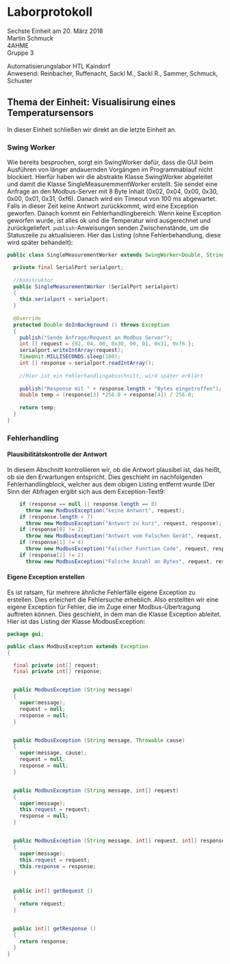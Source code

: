 # Laborprotokoll  
Sechste Einheit am 20. März 2018  
Martin Schmuck  
4AHME  
Gruppe 3

Automatisierungslabor HTL Kaindorf  
Anwesend: Reinbacher, Ruffenacht, Sackl M., Sackl R., Sammer, Schmuck, Schuster

## Thema der Einheit: Visualisirung eines Temperatursensors
In dieser Einheit schließen wir direkt an die letzte Einheit an.

### Swing Worker
Wie bereits besprochen, sorgt ein SwingWorker dafür, dass die GUI beim Ausführen von länger andauernden Vorgängen im Programmablauf nicht blockiert. Hierfür haben wir die abstrakte Klasse SwingWorker abgeleitet und damit die Klasse SingleMeasuremmentWorker erstellt. Sie sendet eine Anfrage an den Modbus-Server mit 8 Byte Inhalt (0x02, 0x04, 0x00, 0x30, 0x00, 0x01, 0x31, 0xf6). Danach wird ein Timeout von 100 ms abgewartet. Falls in dieser Zeit keine Antwort zurückkommt, wird eine Exception geworfen. Danach kommt ein Fehlerhandlingbereich. Wenn keine Exception geworfen wurde, ist alles ok und die Temperatur wird ausgerechnet und zurückgeliefert. `publish`-Anweisungen senden Zwischenstände, um die Statuszeile zu aktualisieren. Hier das Listing (ohne Fehlerbehandlung, diese wird später behandelt):

```java
public class SingleMeasurementWorker extends SwingWorker<Double, String> {

  private final SerialPort serialport;
  
  //Konstruktor
  public SingleMeasurementWorker (SerialPort serialport)
  {
    this.serialport = serialport;
  }
  
  @Override
  protected Double doInBackground () throws Exception
  {
    publish("Sende Anfrage/Request an Modbus Server");
    int [] request = {02, 04, 00, 0x30, 00, 01, 0x31, 0xf6 };
    serialport.writeIntArray(request);
    TimeUnit.MILLISECONDS.sleep(100);
    int [] response = serialport.readIntArray();
    
    //Hier ist ein Fehlerhandlingabsschnitt, wird später erklärt
    
    publish("Response mit " + response.length + "Bytes eingetroffen");
    double temp = (response[3] *256.0 + response[4]) / 256.0;
    
    return temp;
  }
}
```

### Fehlerhandling
#### Plausibilitätskontrolle der Antwort  
In diesem Abschnitt kontroliieren wir, ob die Antwort plausibel ist, das heißt, ob sie den Erwartungen entspricht. Dies geschieht im nachfolgenden Fehlerhandlingblock, welcher aus dem obigen Listing entfernt wurde (Der Sinn der Abfragen ergibt sich aus dem Exception-Text9:
```java
    if (response == null || response.length == 0)
      throw new ModbusException("keine Antwort", request);
    if (response.length < 7)
      throw new ModbusException("Antwort zu kurz", request, response);
    if (response[0] != 2)
      throw new ModbusException("Antwort vom Falschen Gerät", request, response);
    if (response[1] != 4)
      throw new ModbusException("Falscher Function Code", request, response);
    if (response[2] != 2)
      throw new ModbusException("Falsche Anzahl an Bytes", request, response);
```

#### Eigene Exception erstellen
Es ist ratsam, für mehrere ähnliche Fehlerfälle eigene Exception zu erstellen. Dies erleichert die Fehlersuche erheblich. Also erstellten wir eine eigene Exception für Fehler, die im Zuge einer Modbus-Übertragung auftreten können. Dies geschieht, in dem man die Klasse Exception ableitet. Hier ist das Listing der Klasse ModbusException:

```java
package gui;

public class ModbusException extends Exception
{

  final private int[] request;
  final private int[] response;


  public ModbusException (String message)
  {
    super(message);
    request = null;
    response = null;
  }


  public ModbusException (String message, Throwable cause)
  {
    super(message, cause);
    request = null;
    response = null;
  }


  public ModbusException (String message, int[] request)
  {
    super(message);
    this.request = request;
    response = null;
  }


  public ModbusException (String message, int[] request, int[] response)
  {
    super(message);
    this.request = request;
    this.response = response;
  }


  public int[] getRequest ()
  {
    return request;
  }


  public int[] getResponse ()
  {
    return response;
  }
}
```


